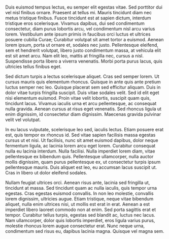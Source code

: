 # 

Duis euismod tempus lectus, eu semper elit egestas vitae. Sed porttitor dui vel nisl finibus ornare. Praesent at tellus mi. Mauris tincidunt diam nec metus tristique finibus. Fusce tincidunt est at sapien dictum, interdum tristique eros scelerisque. Vivamus dapibus, dui sed condimentum consectetur, diam purus lobortis arcu, vel condimentum nisl arcu varius lorem. Vestibulum ante ipsum primis in faucibus orci luctus et ultrices posuere cubilia Curae; Curabitur volutpat sit amet tortor a euismod. Aenean lorem ipsum, porta ut ornare et, sodales nec justo. Pellentesque eleifend, sem et hendrerit volutpat, libero justo condimentum massa, at vehicula elit est sit amet arcu. Nam elit leo, mattis at fringilla nec, cursus a nisl. Suspendisse porta libero a viverra venenatis. Morbi porta purus lacus, quis ultricies tellus finibus eget.

Sed dictum turpis a lectus scelerisque aliquet. Cras sed semper lorem. Ut cursus mauris quis elementum rhoncus. Quisque in ante quis ante pretium luctus semper nec leo. Quisque placerat sem sed efficitur aliquam. Duis in dolor vitae turpis fringilla suscipit. Duis vitae sodales velit. Sed id elit eget nisi elementum euismod. Proin vitae velit lobortis, suscipit quam quis, tincidunt lacus. Vivamus iaculis urna et arcu pellentesque, ac consequat nulla gravida. Aenean cursus at risus eget venenatis. Sed rhoncus ligula ut enim dignissim, id consectetur diam dignissim. Maecenas gravida pulvinar velit vel volutpat.

In eu lacus vulputate, scelerisque leo sed, iaculis lectus. Etiam posuere erat est, quis tempor ex rhoncus id. Sed vitae sapien facilisis massa egestas cursus ut et nisi. Ut facilisis, nunc sit amet euismod dapibus, dolor neque fermentum ligula, ac lacinia lorem arcu eget lorem. Curabitur consequat nulla eu lacinia interdum. Nulla facilisi. Nulla imperdiet lorem diam, vitae pellentesque ex bibendum quis. Pellentesque ullamcorper, nulla auctor mollis dignissim, quam purus pellentesque ex, ut consectetur turpis ipsum pellentesque mauris. Duis aliquet est leo, eu accumsan lacus suscipit ut. Cras in libero ut dolor eleifend sodales.

Nullam feugiat ultrices orci. Aenean risus ante, lacinia sed fringilla ut, tincidunt at massa. Sed tincidunt quam ac nulla iaculis, quis tempor urna egestas. Cras egestas euismod convallis. In non leo molestie, convallis lorem dignissim, ultricies augue. Etiam tristique, neque vitae bibendum aliquet, nulla enim ultrices nisi, ut mollis est erat in erat. Aenean a est imperdiet libero laoreet commodo non at enim. Sed porta sagittis erat et tempor. Curabitur tellus turpis, egestas sed blandit ac, luctus nec lacus. Nam ullamcorper, dolor quis lobortis imperdiet, eros ligula varius purus, molestie rhoncus lorem augue consectetur erat. Nunc neque urna, condimentum sed risus eu, dapibus lacinia magna. Quisque vel magna sem.
